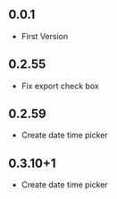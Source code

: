 ## 0.0.1

* First Version

## 0.2.55

* Fix export check box

## 0.2.59

* Create date time picker

## 0.3.10+1

* Create date time picker